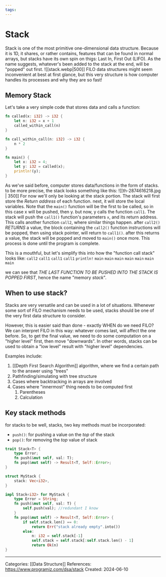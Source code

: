 ```yaml
---
tags:
---
```

# Stack
Stack is one of the most primitive one-dimensional data structure. Because it is 1D, it shares, or rather contains, features that can be found in normal arrays, but stacks have its own spin on thigs: Last In, First Out (LIFO). As the name suggests, whatever's been added to the stack at the end, will be "popped" out first.
![[stack.webp|500]]
FILO data structures might seem inconvenient at best at first glance, but this very structure is how computer handles its processes and why they are so fast!

## Memory Stack
Let's take a very simple code that stores data and calls a function:
``` rust
fn called(x: i32) -> i32 {
	let n: i32 = x + 1
	called_within_call(n)
}

fn call_within_call(n: i32) -> i32 {
	n * 2
}

fn main() {
	let x: i32 = 4;
	let y: i32 = called(x);
	println!(y);
}
```

As we've said before, computer stores data/functions in the form of stacks. to be more precise, the stack looks something like this:
![[th-2874616218.jpg | 350]]
For now we'll only be looking at the stack portion. The stack will first store the _Return address_ of each function. next, it will store the local variables. Note that the `main()` function will be the first to be called, so in this case x will be pushed, then y. but now, y calls the function `call1`. The stack will push the `call1()` function's parameters `x`, and its return address. This calls another function `call2`, where similar things happen. after `call2()` _RETURNS_ a value, the block containing the `call2()` function instructions will be popped, then using stack pointer, will return to `call1()`. after this returns a value, the stack will be popped and moved to `main()` once more. This process is done until the program is complete.

This is a mouthful, but let's simplify this into how the "function call stack" looks like:
              `call2`
       `call1`  `call1`  `call1`          `println!` 
`main`   `main`   `main`   `main`   `main`   `main`   `main`

we can see that _THE LAST FUNCTION TO BE PUSHED INTO THE STACK IS POPPED FIRST_, hence the name "memory _stack_".

## When to use stack?
Stacks are very versatile and can be used in a lot of situations. Whenever some sort of FILO mechanism needs to be used, stacks should be one of the very first data structure to consider.

However, this is easier said than done - exactly WHEN do we need FILO?
We can interpret FILO in this way: whatever comes last, will affect the one before. So, to get the final value, we need to do some computation on a "higher level" first, then move "downwards". In other words, stacks can be used to obtain a "low level" result with "higher level" dependencies.

Examples include:
1) [[Depth First Search Algorithm]] algorithm, where we find a certain path to the answer using "trees"
2) Pathfinding/simulating with tree structure
3) Cases where backtracking in arrays are involved
4) Cases where "innermost" thing needs to be computed first
	1) Parentheses
	2) Calculation

## Key stack methods
for stacks to be well, stacks, two key methods must be incorporated:
- `push()`: for pushing a value on the _top_ of the stack
- `pop()`: for removing the _top_ value of stack
``` rust
trait Stack<T> {
	type Error;
	fn push(&mut self, val: T);
	fn pop(&mut self) -> Result<T, Self::Error>;
}

struct MyStack {
	stack: Vec<i32>,
}

impl Stack<i32> for MyStack {
	type Error = String;
	fn push(&mut self, val: T) {
		self.push(val); //redundant I know
	} 
	fn pop(&mut self) -> Result<T, Self::Error> {
		if self.stack.len() == 0:
			return Err("stack already empty".into())
		else:
			n: i32 = self.stack[-1]
			self.stack = self.stack[:self.stack.len() - 1]
			return Ok(n)
}
```




---
Categories: [[Data Structure]]
References: https://www.programiz.com/dsa/stack
Created: 2024-06-10
